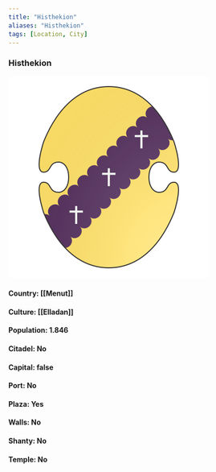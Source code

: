 ```yaml
---
title: "Histhekion"
aliases: "Histhekion"
tags: [Location, City]
---
```

### Histhekion
![](attachment/3c20dae1b060f7450c0358bbcb1a285c.svg)

#### Country: [[Menut]]

#### Culture: [[Elladan]]

#### Population: 1.846

#### Citadel: No

#### Capital: false

#### Port: No

#### Plaza: Yes

#### Walls: No

#### Shanty: No

#### Temple: No

